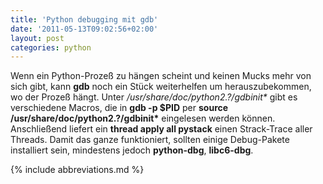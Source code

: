 ```yaml
---
title: 'Python debugging mit gdb'
date: '2011-05-13T09:02:56+02:00'
layout: post
categories: python
---
```


Wenn ein Python-Prozeß zu hängen scheint und keinen Mucks mehr von sich gibt, kann **gdb** noch ein Stück weiterhelfen um herauszubekommen, wo der Prozeß hängt. Unter */usr/share/doc/python2.?/gdbinit\** gibt es verschiedene Macros, die in **gdb -p $PID** per **source /usr/share/doc/python2.?/gdbinit\*** eingelesen werden können. Anschließend liefert ein **thread apply all pystack** einen Strack-Trace aller Threads.
Damit das ganze funktioniert, sollten einige Debug-Pakete installiert sein, mindestens jedoch **python-dbg**, **libc6-dbg**.
<!-- Leider funktioniert das Macro nicht immer, deswegen gibt es im Toolshed das Programm **gdbpystack**, daß das Erzeugen eines Python-Stacktraces vereinfacht. -->

{% include abbreviations.md %}
